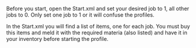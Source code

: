 Before you start, open the Start.xml and set your desired job to 1, all other jobs to 0. Only set one job to 1 or it will confuse the profiles.

In the Start.xml you will find a list of items, one for each job. You must buy this items and meld it with the required materia (also listed) and have it in your inventory before starting the profile.
